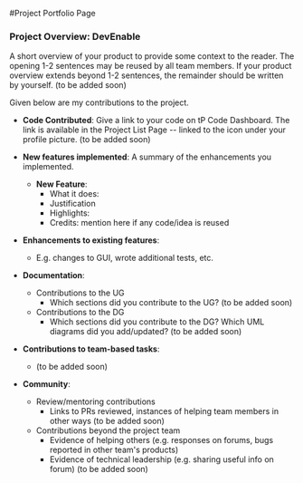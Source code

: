 #Project Portfolio Page

### Project Overview: DevEnable
A short overview of your product to provide some context to the reader. The opening 1-2 sentences may be reused by all
 team members. If your product overview extends beyond 1-2 sentences, the remainder should be written by yourself.
(to be added soon)

Given below are my contributions to the project.

* **Code Contributed**: Give a link to your code on tP Code Dashboard. The link is available in the Project List Page -- linked to the  icon under your profile picture.
(to be added soon)

* **New features implemented**: A summary of the enhancements you implemented.
    * **New Feature**:
      * What it does:
      * Justification
      * Highlights:
      * Credits: mention here if any code/idea is reused

* **Enhancements to existing features**:
  * E.g. changes to GUI, wrote additional tests, etc.

* **Documentation**:
  * Contributions to the UG
    * Which sections did you contribute to the UG? (to be added soon)
  * Contributions to the DG
    * Which sections did you contribute to the DG? Which UML diagrams did you add/updated? (to be added soon)

* **Contributions to team-based tasks**:
  * (to be added soon)

* **Community**:
  * Review/mentoring contributions
    * Links to PRs reviewed, instances of helping team members in other ways
      (to be added soon)
  * Contributions beyond the project team
    * Evidence of helping others (e.g. responses on forums, bugs reported in other team's products)
    * Evidence of technical leadership (e.g. sharing useful info on forum)
      (to be added soon)
